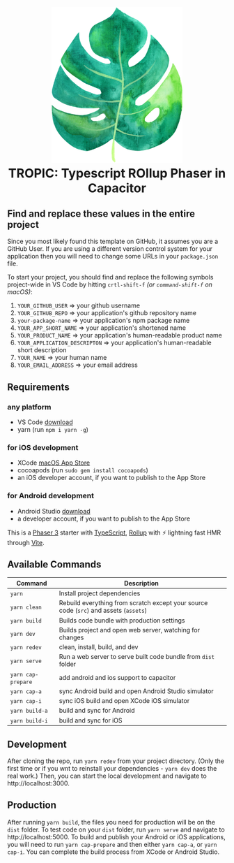 <h1 align="center">
  <br>
  <img src="./public/assets/tropic.png" alt="header" width="300"/></a>
  <br>
  TROPIC: Typescript ROllup Phaser in Capacitor
  <br>
</h1>

## Find and replace these values in the entire project

Since you most likely found this template on GitHub, it assumes you are a GitHub User. If you are using a different version control system for your application then you will need to change some URLs in your `package.json` file.

To start your project, you should find and replace the following symbols project-wide in VS Code by hitting `crtl-shift-f` _(or `command-shift-f` on macOS)_:

1. `YOUR_GITHUB_USER` => your github username
2. `YOUR_GITHUB_REPO` => your application's github repository name
3. `your-package-name` => your application's npm package name
4. `YOUR_APP_SHORT_NAME` => your application's shortened name
5. `YOUR_PRODUCT_NAME` => your application's human-readable product name
6. `YOUR_APPLICATION_DESCRIPTON` => your application's human-readable short description
7. `YOUR_NAME` => your human name
8. `YOUR_EMAIL_ADDRESS` => your email address

## Requirements

### any platform

- VS Code [download](https://code.visualstudio.com/Download)
- yarn (run `npm i yarn -g`)

### for iOS development

- XCode [macOS App Store](https://apps.apple.com/us/app/xcode/id497799835?ls=1&mt=12)
- cocoapods (run `sudo gem install cocoapods`)
- an iOS developer account, if you want to publish to the App Store

### for Android development

- Android Studio [download](https://developer.android.com/studio/)
- a developer account, if you want to publish to the App Store

This is a [Phaser 3](https://github.com/photonstorm/phaser) starter with [TypeScript](https://www.typescriptlang.org/), [Rollup](https://rollupjs.org) with ⚡️ lightning fast HMR through [Vite](https://vitejs.dev/).

## Available Commands

| Command            | Description                                                                          |
| ------------------ | ------------------------------------------------------------------------------------ |
| `yarn`             | Install project dependencies                                                         |
| `yarn clean`       | Rebuild everything from scratch except your source code (`src`) and assets (`assets`)|
| `yarn build`       | Builds code bundle with production settings                                          |
| `yarn dev`         | Builds project and open web server, watching for changes                             |
| `yarn redev`       | clean, install, build, and dev                                                       |
| `yarn serve`       | Run a web server to serve built code bundle from `dist` folder                       |
| `yarn cap-prepare` | add android and ios support to capacitor                                             |
| `yarn cap-a`       | sync Android build and open Android Studio simulator                                 |
| `yarn cap-i`       | sync iOS build and open XCode iOS simulator                                          |
| `yarn build-a`     | build and sync for Android                                                           |
| `yarn build-i`     | build and sync for iOS                                                               |

## Development

After cloning the repo, run `yarn redev` from your project directory. (Only the first time or if you wnt to reinstall your dependencies - `yarn dev` does the real work.) Then, you can start the local development and navigate to http://localhost:3000.

## Production

After running `yarn build`, the files you need for production will be on the `dist` folder. To test code on your `dist` folder, run `yarn serve` and navigate to http://localhost:5000. To build and publish your Android or iOS applications, you will need to run `yarn cap-prepare` and then either `yarn cap-a`, or `yarn cap-i`.  You can complete the build process from XCode or Android Studio.
